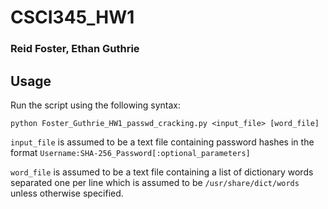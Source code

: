 # CSCI345_HW1
### Reid Foster, Ethan Guthrie

## Usage
Run the script using the following syntax:
```
python Foster_Guthrie_HW1_passwd_cracking.py <input_file> [word_file]
```
```input_file``` is assumed to be a text file containing password hashes in the format ```Username:SHA-256_Password[:optional_parameters]```


```word_file``` is assumed to be a text file containing a list of dictionary words separated one per line which is assumed to be ```/usr/share/dict/words``` unless otherwise specified.